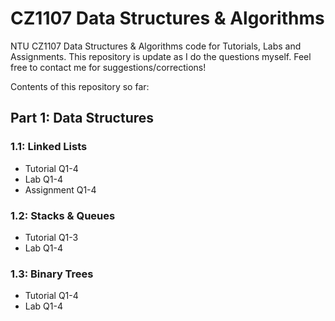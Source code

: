 # CZ1107 Data Structures & Algorithms
NTU CZ1107 Data Structures & Algorithms code for Tutorials, Labs and Assignments. This repository is update as I do the questions myself. Feel free to contact me for suggestions/corrections!

Contents of this repository so far:
## Part 1: Data Structures
### 1.1: Linked Lists
* Tutorial Q1-4
* Lab Q1-4
* Assignment Q1-4
### 1.2: Stacks & Queues
* Tutorial Q1-3
* Lab Q1-4
### 1.3: Binary Trees
* Tutorial Q1-4
* Lab Q1-4